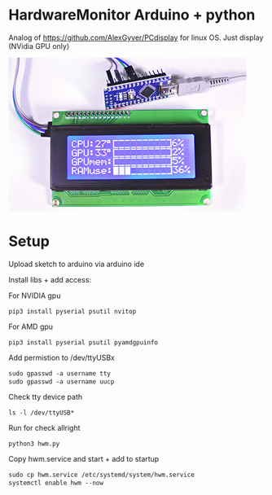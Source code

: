 # HardwareMonitor Arduino + python
Analog of https://github.com/AlexGyver/PCdisplay for linux OS. Just display (NVidia GPU only)

![How it looks like](https://github.com/aldiserg/HardwareMonitor/blob/main/view.png?raw=true)

# Setup
Upload sketch to arduino via arduino ide

Install libs + add access:

For NVIDIA gpu
```
pip3 install pyserial psutil nvitop
```

For AMD gpu
```
pip3 install pyserial psutil pyamdgpuinfo
```

Add permistion to /dev/ttyUSBx
```
sudo gpasswd -a username tty
sudo gpasswd -a username uucp
```
Check tty device path
```
ls -l /dev/ttyUSB*
```
Run for check allright
```
python3 hwm.py
```

Copy hwm.service and start + add to startup
```
sudo cp hwm.service /etc/systemd/system/hwm.service
systemctl enable hwm --now
```
